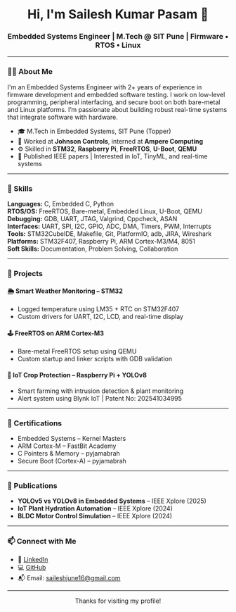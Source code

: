 <h1 align="center">Hi, I'm Sailesh Kumar Pasam 👋</h1>
<h3 align="center">Embedded Systems Engineer | M.Tech @ SIT Pune | Firmware • RTOS • Linux</h3>

---

### 👨‍💻 About Me

I'm an Embedded Systems Engineer with 2+ years of experience in firmware development and embedded software testing. I work on low-level programming, peripheral interfacing, and secure boot on both bare-metal and Linux platforms. I’m passionate about building robust real-time systems that integrate software with hardware.

- 🎓 M.Tech in Embedded Systems, SIT Pune (Topper)
- 💼 Worked at **Johnson Controls**, interned at **Ampere Computing**
- ⚙️ Skilled in **STM32**, **Raspberry Pi**, **FreeRTOS**, **U-Boot**, **QEMU**
- 📄 Published IEEE papers | Interested in IoT, TinyML, and real-time systems

---

### 🔧 Skills

**Languages:** C, Embedded C, Python  
**RTOS/OS:** FreeRTOS, Bare-metal, Embedded Linux, U-Boot, QEMU  
**Debugging:** GDB, UART, JTAG, Valgrind, Cppcheck, ASAN  
**Interfaces:** UART, SPI, I2C, GPIO, ADC, DMA, Timers, PWM, Interrupts  
**Tools:** STM32CubeIDE, Makefile, Git, PlatformIO, adb, JIRA, Wireshark  
**Platforms:** STM32F407, Raspberry Pi, ARM Cortex-M3/M4, 8051  
**Soft Skills:** Documentation, Problem Solving, Collaboration

---

### 🚀 Projects

#### 🌦️ Smart Weather Monitoring – STM32
- Logged temperature using LM35 + RTC on STM32F407
- Custom drivers for UART, I2C, LCD, and real-time display

#### 🕹️ FreeRTOS on ARM Cortex-M3
- Bare-metal FreeRTOS setup using QEMU
- Custom startup and linker scripts with GDB validation

#### 🌾 IoT Crop Protection – Raspberry Pi + YOLOv8
- Smart farming with intrusion detection & plant monitoring
- Alert system using Blynk IoT | Patent No: 202541034995

---

### 🏅 Certifications

- Embedded Systems – Kernel Masters  
- ARM Cortex-M – FastBit Academy  
- C Pointers & Memory – pyjamabrah  
- Secure Boot (Cortex-A) – pyjamabrah  

---

### 📰 Publications

- **YOLOv5 vs YOLOv8 in Embedded Systems** – IEEE Xplore (2025)  
- **IoT Plant Hydration Automation** – IEEE Xplore (2024)  
- **BLDC Motor Control Simulation** – IEEE Xplore (2024)

---

### 📫 Connect with Me

- 🔗 [LinkedIn](https://www.linkedin.com/in/sailesh-kumar-pasam-369829196/)
- 💻 [GitHub](https://github.com/saileshkumar16)
- 📬 Email: saileshjune16@gmail.com

---

<p align="center">Thanks for visiting my profile!</p>
